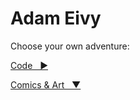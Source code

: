 
# Adam Eivy

Choose your own adventure:

<a href="#" class="navigate-right">Code &nbsp; &#9654;</a>

<a href="#" class="navigate-down">Comics &amp; Art &nbsp; &#9660;</a>
